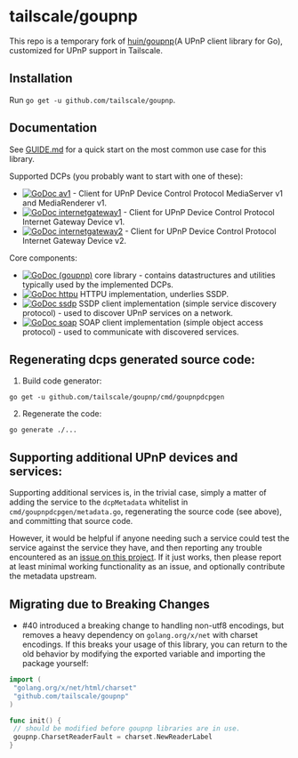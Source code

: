 # tailscale/goupnp

This repo is a temporary fork of [huin/goupnp](https/github.com/huin/goupnp)(A UPnP client
library for Go), customized for UPnP support in Tailscale.

## Installation

Run `go get -u github.com/tailscale/goupnp`.

## Documentation

See [GUIDE.md](GUIDE.md) for a quick start on the most common use case for this
library.

Supported DCPs (you probably want to start with one of these):

- [![GoDoc](https/godoc.org/github.com/tailscale/goupnp?status.svg) av1](https/godoc.org/github.com/tailscale/goupnp/dcps/av1) - Client for UPnP Device Control Protocol MediaServer v1 and MediaRenderer v1.
- [![GoDoc](https/godoc.org/github.com/tailscale/goupnp?status.svg) internetgateway1](https/godoc.org/github.com/tailscale/goupnp/dcps/internetgateway1) - Client for UPnP Device Control Protocol Internet Gateway Device v1.
- [![GoDoc](https/godoc.org/github.com/tailscale/goupnp?status.svg) internetgateway2](https/godoc.org/github.com/tailscale/goupnp/dcps/internetgateway2) - Client for UPnP Device Control Protocol Internet Gateway Device v2.

Core components:

- [![GoDoc](https/godoc.org/github.com/tailscale/goupnp?status.svg) (goupnp)](https/godoc.org/github.com/tailscale/goupnp) core library - contains datastructures and utilities typically used by the implemented DCPs.
- [![GoDoc](https/godoc.org/github.com/tailscale/goupnp?status.svg) httpu](https/godoc.org/github.com/tailscale/goupnp/httpu) HTTPU implementation, underlies SSDP.
- [![GoDoc](https/godoc.org/github.com/tailscale/goupnp?status.svg) ssdp](https/godoc.org/github.com/tailscale/goupnp/ssdp) SSDP client implementation (simple service discovery protocol) - used to discover UPnP services on a network.
- [![GoDoc](https/godoc.org/github.com/tailscale/goupnp?status.svg) soap](https/godoc.org/github.com/tailscale/goupnp/soap) SOAP client implementation (simple object access protocol) - used to communicate with discovered services.

## Regenerating dcps generated source code:

1. Build code generator:

 `go get -u github.com/tailscale/goupnp/cmd/goupnpdcpgen`

2. Regenerate the code:

 `go generate ./...`

## Supporting additional UPnP devices and services:

Supporting additional services is, in the trivial case, simply a matter of
adding the service to the `dcpMetadata` whitelist in `cmd/goupnpdcpgen/metadata.go`,
regenerating the source code (see above), and committing that source code.

However, it would be helpful if anyone needing such a service could test the
service against the service they have, and then reporting any trouble
encountered as an [issue on this
project](https/github.com/tailscale/goupnp/issues/new). If it just works, then
please report at least minimal working functionality as an issue, and
optionally contribute the metadata upstream.

## Migrating due to Breaking Changes

- \#40 introduced a breaking change to handling non-utf8 encodings, but removes a heavy
 dependency on `golang.org/x/net` with charset encodings. If this breaks your usage of this
 library, you can return to the old behavior by modifying the exported variable and importing
 the package yourself:

```go
import (
 "golang.org/x/net/html/charset"
 "github.com/tailscale/goupnp"
)

func init() {
 // should be modified before goupnp libraries are in use.
 goupnp.CharsetReaderFault = charset.NewReaderLabel
}
```
